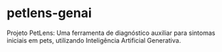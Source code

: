 # petlens-genai
Projeto PetLens: Uma ferramenta de diagnóstico auxiliar para sintomas iniciais em pets, utilizando Inteligência Artificial Generativa.
